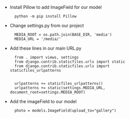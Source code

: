 - Install Pillow to add  ImageField for our model

        python -m pip install Pillow

- Change settings.py from our project

        MEDIA_ROOT = os.path.join(BASE_DIR, 'media')
        MEDIA_URL = '/media/'
        
- Add these lines in our main URL.py

        from . import views, settings
        from django.contrib.staticfiles.urls import static
        from django.contrib.staticfiles.urls import staticfiles_urlpatterns
 
 
        urlpatterns += staticfiles_urlpatterns()
        urlpatterns += static(settings.MEDIA_URL, document_root=settings.MEDIA_ROOT)
        
- Add the imageField to our model 

        photo = models.ImageField(upload_to="gallery")
        
 